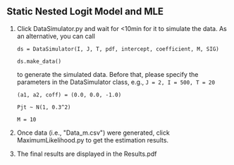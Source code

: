 ## Static Nested Logit Model and MLE

 1. Click DataSimulator.py and wait for <10min for it to simulate the data. As an alternative, you can call
 
	`ds = DataSimulator(I, J, T, pdf, intercept, coefficient, M, SIG)`
	
	`ds.make_data()`
	
    to generate the simulated data. Before that, please specify the parameters in the DataSimulator class, e.g.,
    `J = 2, I = 500, T = 20`
    
    `(a1, a2, coff) = (0.0, 0.0, -1.0)`
    
	`Pjt ~ N(1, 0.3^2)`
	
	`M = 10`

 2. Once data (i.e., "Data_m.csv") were generated, click MaximumLikelihood.py to get the estimation results.
 
 3. The final results are displayed in the Results.pdf
